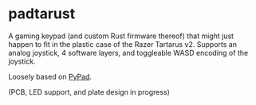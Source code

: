 padtarust
=========

A gaming keypad (and custom Rust firmware thereof) that might just happen to fit in the plastic case of the Razer Tartarus v2.  Supports an analog joystick, 4 software layers, and toggleable WASD encoding of the joystick.

Loosely based on [PyPad](https://github.com/Ayehavgunne/pypad).

(PCB, LED support, and plate design in progress)